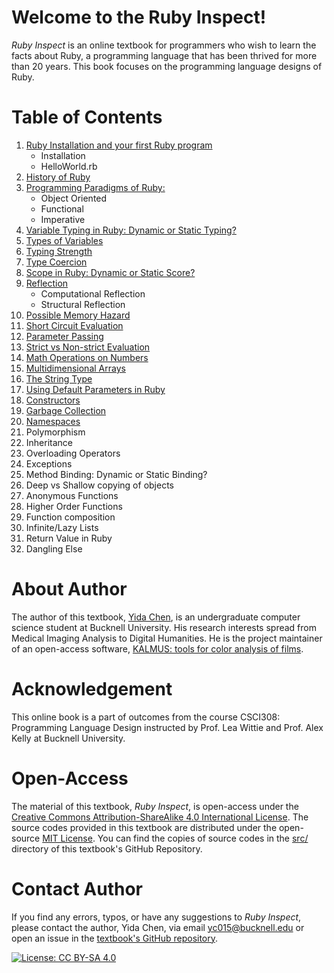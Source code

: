 # Welcome to the Ruby Inspect!

*Ruby Inspect* is an online textbook for programmers who wish to learn the facts about Ruby, a programming language that has been thrived for more than 20 years. This book focuses on the programming language designs of Ruby. 

# Table of Contents
1. [Ruby Installation and your first Ruby program](installation.md)
    - Installation
    - HelloWorld.rb
2. [History of Ruby](history.md)
3. [Programming Paradigms of Ruby:](programming_paradigms.md)
    - Object Oriented
    - Functional 
    - Imperative
4. [Variable Typing in Ruby: Dynamic or Static Typing?](variable_typing.md) 
5. [Types of Variables](types_of_variable.md) 
6. [Typing Strength](typing_strengths.md)
7. [Type Coercion](type_coercion.md)
8. [Scope in Ruby: Dynamic or Static Score?](scope.md)
9. [Reflection](reflection.md)
    - Computational Reflection
    - Structural Reflection
10. [Possible Memory Hazard](memory_hazard.md)
11. [Short Circuit Evaluation](short_circuit_evaluation.md)
12. [Parameter Passing](parameter_passing.md)
13. [Strict vs Non-strict Evaluation](strict_evaluation.md)
14. [Math Operations on Numbers](math_operations.md)
15. [Multidimensional Arrays](multidimensional_arrays.md)
16. [The String Type](string_type.md)
17. [Using Default Parameters in Ruby](default_parameters.md)
18. [Constructors](constructors.md)
19. [Garbage Collection](garbage_collection.md)
20. [Namespaces](namespaces.md)
21. Polymorphism
22. Inheritance
23. Overloading Operators
24. Exceptions
25. Method Binding: Dynamic or Static Binding?
26. Deep vs Shallow copying of objects
27. Anonymous Functions
28. Higher Order Functions
29. Function composition
30. Infinite/Lazy Lists
31. Return Value in Ruby
32. Dangling Else

# About Author
The author of this textbook, [Yida Chen](https://github.com/yc015), is an undergraduate computer science student at Bucknell University. His research interests spread from Medical Imaging Analysis to Digital Humanities. He is the project maintainer of an open-access software, [KALMUS: tools for color analysis of films](https://github.com/KALMUS-Color-Toolkit/KALMUS).

# Acknowledgement
This online book is a part of outcomes from the course CSCI308: Programming Language Design instructed by Prof. Lea Wittie and Prof. Alex Kelly at Bucknell University.

# Open-Access
The material of this textbook, *Ruby Inspect*, is open-access under the [Creative Commons Attribution-ShareAlike 4.0 International License](RUBY-INSPECT_BOOK_LICENSE). The source codes provided in this textbook are distributed under the open-source [MIT License](LICENSE). You can find the copies of source codes in the [src/](https://github.com/yc015/Ruby-Inspect/tree/main/src) directory of this textbook's GitHub Repository.

# Contact Author
If you find any errors, typos, or have any suggestions to *Ruby Inspect*, please contact the author, Yida Chen, via email <yc015@bucknell.edu> or open an issue in the [textbook's GitHub repository](https://github.com/yc015/Ruby-Inspect/issues).

[![License: CC BY-SA 4.0](https://licensebuttons.net/l/by-sa/4.0/88x31.png)](https://creativecommons.org/licenses/by-sa/4.0/)